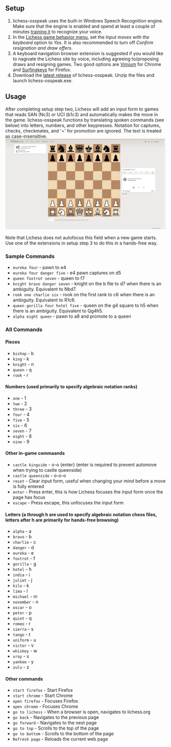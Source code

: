 

## Setup
1. lichess-osspeak uses the built-in Windows Speech Recognition engine. Make sure that the engine is enabled and spend at least a couple of minutes [training it](https://www.youtube.com/watch?v=R1NEbT-vMTo) to recognize your voice.
1. In the [Lichess game behavior menu](https://lichess.org/account/preferences/game-behavior), set the *Input moves with the keyboard* option to *Yes*. It is also recommended to turn off *Confirm resignation and draw offers*.
1. A keyboard navigation browser extension is suggested if you would like to nagivate the Lichess site by voice, including agreeing to/proposing draws and resigning games. Two good options are [Vimium](https://chrome.google.com/webstore/detail/vimium/dbepggeogbaibhgnhhndojpepiihcmeb?hl=en) for Chrome and [Surfingkeys](https://addons.mozilla.org/en-US/firefox/addon/surfingkeys_ff/) for Firefox.
1. Download the [latest release](https://github.com/osspeak/lichess-osspeak/releases/latest) of lichess-osspeak. Unzip the files and launch lichess-osspeak.exe.

## Usage

After completing setup step two, Lichess will add an input form to games that reads SAN (Nc3) or UCI (b1c3) and automatically makes the move in the game. lichess-osspeak functions by translating spoken commands (see below) into letters, numbers, and other keypresses. Notation for captures, checks, checkmates, and '=' for promotion are ignored. The text is treated as case-insensitive. ![move input](images/move-input.png)

Note that Lichess does not autofocus this field when a new game starts. Use one of the extensions in setup step 3 to do this in a hands-free way.

### Sample Commands
* `eureka four` - pawn to e4
* `eureka four danger five` - e4 pawn captures on d5
* `queen foxtrot seven` - queen to f7
* `knight bravo danger seven` - knight on the b file to d7 when there is an ambiguity. Equivalent to Nbd7.
* `rook one charlie six` - rook on the first rank to c6 when there is an ambiguity. Equivalent to R1c6.
* `queen gorilla four hotel five` - queen on the g4 square to h5 when there is an ambiguity. Equivalent to Qg4h5.
* `alpha eight queen` - pawn to a8 and promote to a queen

### All Commands

#### Pieces
* `bishop` - b
* `king` - k
* `knight` - n
* `queen` - q
* `rook` - r

#### Numbers (used primarily to specify algebraic notation ranks)
* `one` - 1
* `two` - 2
* `three` - 3
* `four` - 4
* `five` - 5
* `six` - 6
* `seven` - 7
* `eight` - 8
* `nine` - 9

#### Other in-game commaands
* `castle kingside` - o-o {enter} (enter is required to prevent automove when trying to castle queenside)
* `castle queenside` - o-o-o
* `reset` - Clear input form, useful when changing your mind before a move is fully entered
* `enter` - Press enter, this is how Lichess focuses the input form once the page has focus
* `escape` - Press escape, this unfocuses the input form

#### Letters (a through h are used to specify algebraic notation chess files, letters after h are primarily for hands-free browsing)
* `alpha` - a
* `bravo` - b
* `charlie` - c
* `danger` - d
* `eureka` - e
* `foxtrot` - f
* `gorilla` - g
* `hotel` - h
* `india` - i
* `juliet` - j
* `kilo` - k
* `lima` - l
* `michael` - m
* `november` - n
* `oscar` - o
* `peter` - p
* `quiet` - q
* `romeo` - r
* `sierra` - s
* `tango` - t
* `uniform` - u
* `victor` - v
* `whiskey` - w
* `xray` - x
* `yankee` - y
* `zulu` - z

#### Other commands

* `start firefox` - Start Firefox
* `start chrome` - Start Chrome
* `open firefox` - Focuses Firefox
* `open chrome` - Focuses Chrome
* `go to lichess` - When a browser is open, navigates to lichess.org
* `go back` - Navigates to the previous page
* `go forward` - Navigates to the next page
* `go to top` - Scrolls to the top of the page
* `go to bottom` - Scrolls to the bottom of the page
* `Refresh page` - Reloads the current web page
